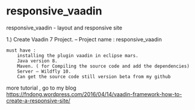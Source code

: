 # responsive_vaadin
responsive_vaadin - layout and responsive site

1.) Create Vaadin 7 Project. – Project name : responsive_vaadin

    must have :
        installing the plugin vaadin in eclipse mars.
        Java version 8.
        Maven. ( for Compiling the source code and add the dependencies)
        Server – Wildfly 10.
        Can get the source code still version beta from my github


more tutorial , go to my blog https://fndong.wordpress.com/2016/04/14/vaadin-framework-how-to-create-a-responsive-site/
